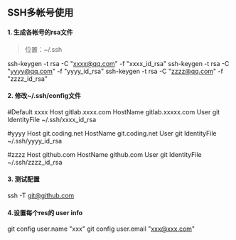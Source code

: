 
## SSH多帐号使用

#### 1. 生成各帐号的rsa文件

> 位置：~/.ssh

  ssh-keygen -t rsa -C "xxxx@qq.com" -f "xxxx_id_rsa"
  ssh-keygen -t rsa -C "yyyy@qq.com" -f "yyyy_id_rsa"
  ssh-keygen -t rsa -C "zzzz@qq.com" -f "zzzz_id_rsa"

#### 2. 修改~/.ssh/config文件

  #Default xxxx
  Host gitlab.xxxx.com
  HostName gitlab.xxxxx.com
  User git
  IdentityFile ~/.ssh/xxxx_id_rsa


  #yyyy
  Host git.coding.net
  HostName git.coding.net
  User git
  IdentityFile ~/.ssh/yyyy_id_rsa

  #zzzz
  Host github.com
  HostName github.com
  User git
  IdentityFile ~/.ssh/zzzz_id_rsa

#### 3. 测试配置

  ssh -T git@github.com

#### 4.设置每个res的 user info

  git config user.name "xxx"
  git config user.email "xxx@xxx.com"
